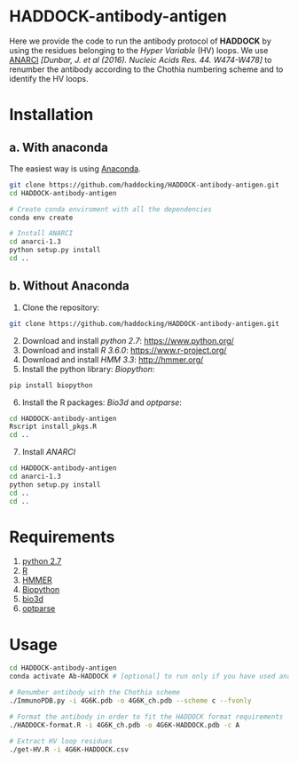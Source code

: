 # HADDOCK-antibody-antigen

Here we provide the code to run the antibody protocol of **HADDOCK** by using the residues belonging to the *Hyper Variable* (HV) loops.
We use [ANARCI](http://opig.stats.ox.ac.uk/webapps/newsabdab/sabpred/anarci/) *[Dunbar, J. et al (2016). Nucleic Acids Res. 44. W474-W478]* to renumber the antibody according to the Chothia numbering scheme and to identify the HV loops.

# Installation
## a. With anaconda
The easiest way is using [Anaconda](https://www.anaconda.com/distribution/).

``` bash
git clone https://github.com/haddocking/HADDOCK-antibody-antigen.git
cd HADDOCK-antibody-antigen 

# Create conda enviroment with all the dependencies
conda env create 

# Install ANARCI
cd anarci-1.3
python setup.py install
cd ..
```

## b. Without Anaconda

1. Clone the repository: 
``` bash
git clone https://github.com/haddocking/HADDOCK-antibody-antigen.git
```
2. Download and install *python 2.7*: https://www.python.org/
3. Download and install *R 3.6.0*: https://www.r-project.org/
4. Download and install *HMM 3.3*: http://hmmer.org/
5. Install the python library: *Biopython*:
``` bash
pip install biopython
```
6. Install the R packages: *Bio3d* and *optparse*:
``` bash
cd HADDOCK-antibody-antigen 
Rscript install_pkgs.R
cd ..
```
7. Install *ANARCI*
``` bash
cd HADDOCK-antibody-antigen
cd anarci-1.3
python setup.py install
cd ..
cd ..
```

# Requirements

1. [python 2.7](https://www.python.org/)
2. [R](https://www.r-project.org/)
3. [HMMER](http://hmmer.org/)
4. [Biopython](https://biopython.org/) 
5. [bio3d](http://thegrantlab.org/bio3d/index.php)  
6. [optparse](https://github.com/trevorld/r-optparse)

# Usage  

```bash
cd HADDOCK-antibody-antigen
conda activate Ab-HADDOCK # [optional] to run only if you have used anaconda 

# Renumber antibody with the Chothia scheme
./ImmunoPDB.py -i 4G6K.pdb -o 4G6K_ch.pdb --scheme c --fvonly  

# Format the antibody in order to fit the HADDOCK format requirements
./HADDOCK-format.R -i 4G6K_ch.pdb -o 4G6K-HADDOCK.pdb -c A  

# Extract HV loop residues
./get-HV.R -i 4G6K-HADDOCK.csv  
```
